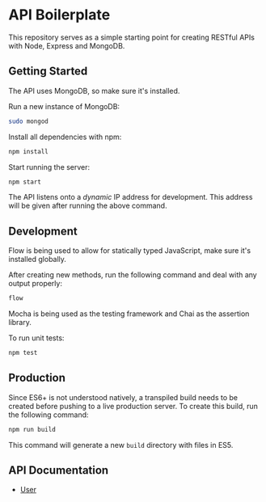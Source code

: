 # API Boilerplate

This repository serves as a simple starting point for creating RESTful APIs with Node, Express and MongoDB.

## Getting Started

The API uses MongoDB, so make sure it's installed.

Run a new instance of MongoDB:
```sh
sudo mongod
```

Install all dependencies with npm:
```sh
npm install
```

Start running the server:
```sh
npm start
```

The API listens onto a *dynamic* IP address for development. This address will be given after running the above command.

## Development

Flow is being used to allow for statically typed JavaScript, make sure it's installed globally.

After creating new methods, run the following command and deal with any output properly:

```sh
flow
```

Mocha is being used as the testing framework and Chai as the assertion library.

To run unit tests:

```sh
npm test
```

## Production

Since ES6+ is not understood natively, a transpiled build needs to be created before pushing to a live production server. To create this build, run the following command:

```sh
npm run build
```

This command will generate a new `build` directory with files in ES5.

## API Documentation

- [User](docs/User.md)
